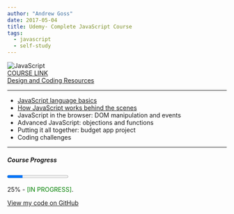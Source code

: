 ```yaml
---
author: "Andrew Goss"
date: 2017-05-04
title: Udemy- Complete JavaScript Course
tags:
  - javascript
  - self-study
---
```

![JavaScript](/img/post/javascript.png "JavaScript")<br>
<a href="https://www.udemy.com/the-complete-javascript-course/learn/" target="_blank">COURSE LINK</a><br>
<a href="http://codingheroes.io/resources" target="_blank">Design and Coding Resources</a><br>
<hr>

* <a href="/2017/udemy--complete-javascript-course/js_language_basics">JavaScript language basics</a>
* <a href="/2017/udemy--complete-javascript-course/how_js_works_behind">How JavaScript works behind the scenes</a>
* JavaScript in the browser: DOM manipulation and events
* Advanced JavaScript: objections and functions
* Putting it all together: budget app project
* Coding challenges

<hr>

##### Course Progress
<progress max="1.0" value="0.25"></progress>

25% - <font color="green">[IN PROGRESS]</font>.

<a href="https://github.com/andrewrgoss/udemy-complete-javascript" class="btn" target="_blank">View my code on GitHub</a>